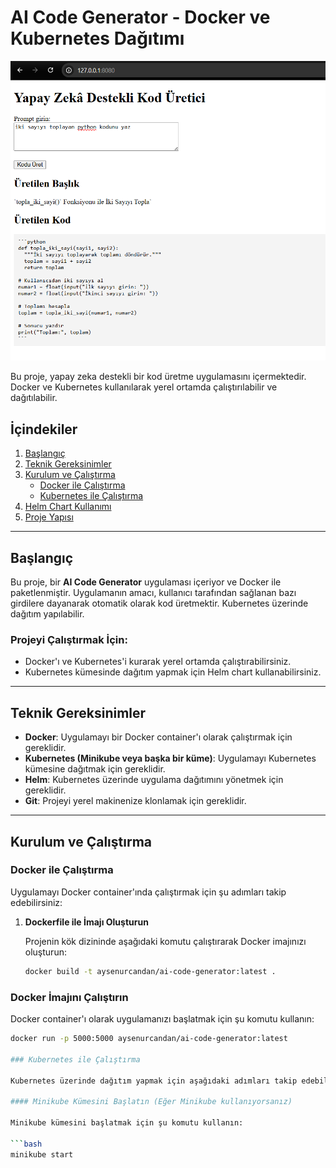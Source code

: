 # AI Code Generator - Docker ve Kubernetes Dağıtımı


![alt text](images/image.png)

Bu proje, yapay zeka destekli bir kod üretme uygulamasını içermektedir. Docker ve Kubernetes kullanılarak yerel ortamda çalıştırılabilir ve dağıtılabilir.

## İçindekiler

1. [Başlangıç](#başlangıç)
2. [Teknik Gereksinimler](#teknik-gereksinimler)
3. [Kurulum ve Çalıştırma](#kurulum-ve-çalıştırma)
    - [Docker ile Çalıştırma](#docker-ile-çalıştırma)
    - [Kubernetes ile Çalıştırma](#kubernetes-ile-çalıştırma)
4. [Helm Chart Kullanımı](#helm-chart-kullanımı)
5. [Proje Yapısı](#proje-yapısı)

---

## Başlangıç

Bu proje, bir **AI Code Generator** uygulaması içeriyor ve Docker ile paketlenmiştir. Uygulamanın amacı, kullanıcı tarafından sağlanan bazı girdilere dayanarak otomatik olarak kod üretmektir. Kubernetes üzerinde dağıtım yapılabilir.

### Projeyi Çalıştırmak İçin:

- Docker'ı ve Kubernetes'i kurarak yerel ortamda çalıştırabilirsiniz.
- Kubernetes kümesinde dağıtım yapmak için Helm chart kullanabilirsiniz.

---

## Teknik Gereksinimler

- **Docker**: Uygulamayı bir Docker container'ı olarak çalıştırmak için gereklidir.
- **Kubernetes (Minikube veya başka bir küme)**: Uygulamayı Kubernetes kümesine dağıtmak için gereklidir.
- **Helm**: Kubernetes üzerinde uygulama dağıtımını yönetmek için gereklidir.
- **Git**: Projeyi yerel makinenize klonlamak için gereklidir.

---

## Kurulum ve Çalıştırma

### Docker ile Çalıştırma

Uygulamayı Docker container'ında çalıştırmak için şu adımları takip edebilirsiniz:

1. **Dockerfile ile İmajı Oluşturun**

   Projenin kök dizininde aşağıdaki komutu çalıştırarak Docker imajınızı oluşturun:
   
   ```bash
   docker build -t aysenurcandan/ai-code-generator:latest .

### Docker İmajını Çalıştırın

Docker container'ı olarak uygulamanızı başlatmak için şu komutu kullanın:

```bash
docker run -p 5000:5000 aysenurcandan/ai-code-generator:latest

### Kubernetes ile Çalıştırma

Kubernetes üzerinde dağıtım yapmak için aşağıdaki adımları takip edebilirsiniz:

#### Minikube Kümesini Başlatın (Eğer Minikube kullanıyorsanız)

Minikube kümesini başlatmak için şu komutu kullanın:

```bash
minikube start
